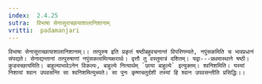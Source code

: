 ```yaml
---
index:  2.4.25
sutra:  विभाषा सेनासुराच्छायाशालानिशानाम्
vritti:  padamanjari
---
```


	विभाषा सेनासुराच्छायाशालानिशानाम्।। तत्पुरुष इति प्रकृतं षष्ठीबहुवचनान्तं विपरिणम्यते, नपुंसकमिति च भावप्रधानं संपद्यते। सेनाद्यन्तानां तत्पुरुषाणां नपुंसकत्वमित्यक्षरार्थः। वृत्तौ तु वस्तुमात्रं दशितम्। यद्वा---प्रथमास्थाने षष्ठी। कुड्यच्छायमिति। बाहुल्याभावेऽनेन विकल्पः, बाहुल्ये नित्यार्थम् `छाया बाहुल्ये` इत्युक्तम्। श्वनिशमिति। यस्यां निशायां श्वान उपवसन्ति सा श्वनिशमित्युच्यते। सा पुनः कृष्णचतुर्दशी तस्यां हि श्वान उपवसन्तीति प्रसिद्धिः।।
